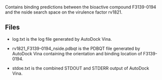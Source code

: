 Contains binding predictions between the bioactive compound F3139-0194 and the nside search space on the virulence factor rv1821.

## Files

- log.txt is the log file generated by AutoDock Vina.

- rv1821_F3139-0194_nside.pdbqt is the PDBQT file generated by AutoDock Vina containing the orientation and binding location of F3139-0194.

- stdoe.txt is the combined STDOUT and STDERR output of AutoDock Vina.


